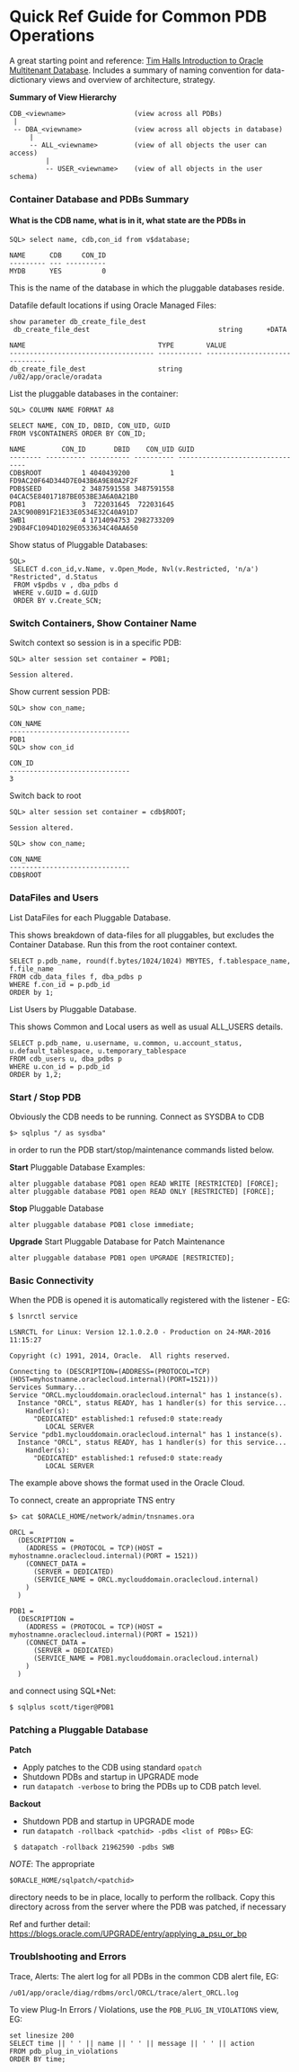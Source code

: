 # Quick Ref Guide for Common PDB Operations #

A great starting point and reference: [Tim Halls Introduction to Oracle Multitenant Database](https://oracle-base.com/articles/12c/multitenant-overview-container-database-cdb-12cr1).  Includes a summary of naming convention for data-dictionary views and overview of architecture, strategy. 

**Summary of View Hierarchy**

```
CDB_<viewname>                 (view across all PDBs)
 |
 -- DBA_<viewname>             (view across all objects in database)
     |
     -- ALL_<viewname>         (view of all objects the user can access)
         |
         -- USER_<viewname>    (view of all objects in the user schema)
```

### Container Database and PDBs Summary ###
#### What is the CDB name, what is in it, what state are the PDBs in ####
```
SQL> select name, cdb,con_id from v$database;

NAME      CDB     CON_ID
--------- --- ----------
MYDB      YES          0

```
This is the name of the database in which the pluggable databases reside.

Datafile default locations if using Oracle Managed Files:

```
show parameter db_create_file_dest
 db_create_file_dest                                string      +DATA

NAME                                 TYPE        VALUE
------------------------------------ ----------- ------------------------------
db_create_file_dest                  string      /u02/app/oracle/oradata
```


List the pluggable databases in the container:
```
SQL> COLUMN NAME FORMAT A8

SELECT NAME, CON_ID, DBID, CON_UID, GUID 
FROM V$CONTAINERS ORDER BY CON_ID;

NAME         CON_ID       DBID    CON_UID GUID
-------- ---------- ---------- ---------- --------------------------------
CDB$ROOT          1 4040439200          1 FD9AC20F64D344D7E043B6A9E80A2F2F
PDB$SEED          2 3487591558 3487591558 04CAC5E84017187BE053BE3A6A0A21B0
PDB1              3  722031645  722031645 2A3C900B91F21E33E0534E32C40A91D7
SWB1              4 1714094753 2982733209 29D84FC1094D1029E0533634C40AA650
```

Show status of  Pluggable Databases:

``` 
SQL> 
 SELECT d.con_id,v.Name, v.Open_Mode, Nvl(v.Restricted, 'n/a') "Restricted", d.Status
 FROM v$pdbs v , dba_pdbs d
 WHERE v.GUID = d.GUID
 ORDER BY v.Create_SCN;
```


### Switch Containers, Show Container Name ###

Switch context so session is in a specific PDB:

```
SQL> alter session set container = PDB1;

Session altered.
```

Show current session PDB:
```
SQL> show con_name;

CON_NAME
------------------------------
PDB1
SQL> show con_id

CON_ID
------------------------------
3
```

Switch back to root
```
SQL> alter session set container = cdb$ROOT;

Session altered.

SQL> show con_name;

CON_NAME
------------------------------
CDB$ROOT
```

### DataFiles and Users ###

List DataFiles for each Pluggable Database.

This shows breakdown of data-files for all pluggables, but excludes the Container Database.  Run this from the root container context.
```{SQL}
SELECT p.pdb_name, round(f.bytes/1024/1024) MBYTES, f.tablespace_name, f.file_name 
FROM cdb_data_files f, dba_pdbs p
WHERE f.con_id = p.pdb_id
ORDER by 1;
```

List Users by Pluggable Database.

This shows Common and Local users as well as usual ALL_USERS details.

```{SQL}
SELECT p.pdb_name, u.username, u.common, u.account_status, u.default_tablespace, u.temporary_tablespace
FROM cdb_users u, dba_pdbs p
WHERE u.con_id = p.pdb_id
ORDER by 1,2;
```

### Start / Stop PDB ###

Obviously the CDB needs to be running.  Connect as SYSDBA to CDB 
```
$> sqlplus "/ as sysdba"
```


in order to run the PDB start/stop/maintenance commands listed below.

**Start** Pluggable Database Examples:

```
alter pluggable database PDB1 open READ WRITE [RESTRICTED] [FORCE];
alter pluggable database PDB1 open READ ONLY [RESTRICTED] [FORCE];
```

**Stop** Pluggable Database

```
alter pluggable database PDB1 close immediate;
```


**Upgrade** Start Pluggable Database for Patch Maintenance

```
alter pluggable database PDB1 open UPGRADE [RESTRICTED];
```

### Basic Connectivity ###

When the PDB is opened it is automatically registered with the listener - EG:

```
$ lsnrctl service

LSNRCTL for Linux: Version 12.1.0.2.0 - Production on 24-MAR-2016 11:15:27

Copyright (c) 1991, 2014, Oracle.  All rights reserved.

Connecting to (DESCRIPTION=(ADDRESS=(PROTOCOL=TCP)(HOST=myhostnamne.oraclecloud.internal)(PORT=1521)))
Services Summary...
Service "ORCL.myclouddomain.oraclecloud.internal" has 1 instance(s).
  Instance "ORCL", status READY, has 1 handler(s) for this service...
    Handler(s):
      "DEDICATED" established:1 refused:0 state:ready
         LOCAL SERVER
Service "pdb1.myclouddomain.oraclecloud.internal" has 1 instance(s).
  Instance "ORCL", status READY, has 1 handler(s) for this service...
    Handler(s):
      "DEDICATED" established:1 refused:0 state:ready
         LOCAL SERVER

```

The example above shows the format used in the Oracle Cloud.

To connect, create an appropriate TNS entry 

```
$> cat $ORACLE_HOME/network/admin/tnsnames.ora

ORCL =
  (DESCRIPTION =
    (ADDRESS = (PROTOCOL = TCP)(HOST = myhostnamne.oraclecloud.internal)(PORT = 1521))
    (CONNECT_DATA =
      (SERVER = DEDICATED)
      (SERVICE_NAME = ORCL.myclouddomain.oraclecloud.internal)
    )
  )

PDB1 =
  (DESCRIPTION =
    (ADDRESS = (PROTOCOL = TCP)(HOST = myhostnamne.oraclecloud.internal)(PORT = 1521))
    (CONNECT_DATA =
      (SERVER = DEDICATED)
      (SERVICE_NAME = PDB1.myclouddomain.oraclecloud.internal)
    )
  )

```
and connect using SQL*Net:

```
$ sqlplus scott/tiger@PDB1
```


### Patching a Pluggable Database ###

**Patch**
+ Apply patches to the CDB using standard ```opatch```
+ Shutdown PDBs and startup in UPGRADE mode
+ run ```datapatch -verbose``` to bring the PDBs up to CDB patch level.

**Backout**
+ Shutdown PDB and startup in UPGRADE mode
+ run ```datapatch -rollback <patchid> -pdbs <list of PDBs>``` EG:

``` $ datapatch -rollback 21962590 -pdbs SWB```

*NOTE*: The appropriate
```
$ORACLE_HOME/sqlpatch/<patchid>
```

directory needs to be in place, locally to perform the rollback.  Copy this directory across from the server where the PDB was patched, if necessary

Ref and further detail:
https://blogs.oracle.com/UPGRADE/entry/applying_a_psu_or_bp

### Troublshooting and Errors ###

Trace, Alerts: The alert log for all PDBs in the common CDB alert file, EG:

```
/u01/app/oracle/diag/rdbms/orcl/ORCL/trace/alert_ORCL.log
```

To view Plug-In Errors / Violations, use the ```PDB_PLUG_IN_VIOLATIONS``` view,  EG:

```{SQL}
set linesize 200
SELECT time || ' ' || name || ' ' || message || ' ' || action
FROM pdb_plug_in_violations
ORDER BY time;

```

